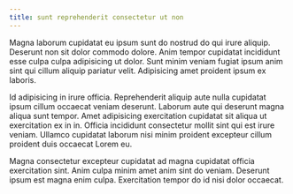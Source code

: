 ```yaml
---
title: sunt reprehenderit consectetur ut non
---
```


Magna laborum cupidatat eu ipsum sunt do nostrud do qui irure aliquip. Deserunt non sit dolor commodo dolore. Anim tempor cupidatat incididunt esse culpa culpa adipisicing ut dolor. Sunt minim veniam fugiat ipsum anim sint qui cillum aliquip pariatur velit. Adipisicing amet proident ipsum ex laboris.

Id adipisicing in irure officia. Reprehenderit aliquip aute nulla cupidatat ipsum cillum occaecat veniam deserunt. Laborum aute qui deserunt magna aliqua sunt tempor. Amet adipisicing exercitation cupidatat sit aliqua ut exercitation ex in in. Officia incididunt consectetur mollit sint qui est irure veniam. Ullamco cupidatat laborum nisi minim proident excepteur cillum proident duis occaecat Lorem eu.

Magna consectetur excepteur cupidatat ad magna cupidatat officia exercitation sint. Anim culpa minim amet anim sint do veniam. Deserunt ipsum est magna enim culpa. Exercitation tempor do id nisi dolor occaecat.